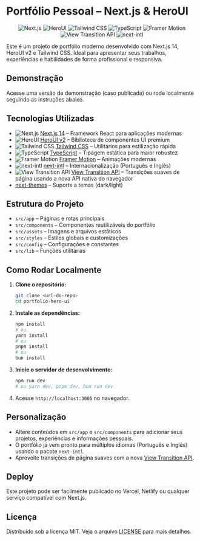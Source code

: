 # Portfólio Pessoal – Next.js & HeroUI

<p align="center">
  <img src="https://img.shields.io/badge/Next.js-14-blue?logo=nextdotjs" alt="Next.js" />
  <img src="https://img.shields.io/badge/HeroUI-v2-purple?logo=react" alt="HeroUI" />
  <img src="https://img.shields.io/badge/Tailwind_CSS-3.4-06B6D4?logo=tailwindcss&logoColor=white" alt="Tailwind CSS" />
  <img src="https://img.shields.io/badge/TypeScript-5.4-3178C6?logo=typescript&logoColor=white" alt="TypeScript" />
  <img src="https://img.shields.io/badge/Framer_Motion-11.13-0055FF?logo=framer" alt="Framer Motion" />
  <img src="https://img.shields.io/badge/View_Transition_API-%F0%9F%9A%80-blue" alt="View Transition API" />
  <img src="https://img.shields.io/badge/next--intl-3.10.0-orange?logo=translate" alt="next-intl" />
</p>

Este é um projeto de portfólio moderno desenvolvido com Next.js 14, HeroUI v2 e Tailwind CSS. Ideal para apresentar seus trabalhos, experiências e habilidades de forma profissional e responsiva.

## Demonstração

Acesse uma versão de demonstração (caso publicada) ou rode localmente seguindo as instruções abaixo.

## Tecnologias Utilizadas

- ![Next.js](https://img.shields.io/badge/Next.js-14-blue?logo=nextdotjs) [Next.js 14](https://nextjs.org/docs/getting-started) – Framework React para aplicações modernas
- ![HeroUI](https://img.shields.io/badge/HeroUI-v2-purple?logo=react) [HeroUI v2](https://heroui.com/) – Biblioteca de componentes UI premium
- ![Tailwind CSS](https://img.shields.io/badge/Tailwind_CSS-3.4-06B6D4?logo=tailwindcss&logoColor=white) [Tailwind CSS](https://tailwindcss.com/) – Utilitários para estilização rápida
- ![TypeScript](https://img.shields.io/badge/TypeScript-5.4-3178C6?logo=typescript&logoColor=white) [TypeScript](https://www.typescriptlang.org/) – Tipagem estática para maior robustez
- ![Framer Motion](https://img.shields.io/badge/Framer_Motion-11.13-0055FF?logo=framer) [Framer Motion](https://www.framer.com/motion/) – Animações modernas
- ![next-intl](https://img.shields.io/badge/next--intl-3.10.0-orange?logo=translate) [next-intl](https://next-intl.js.org/) – Internacionalização (Português e Inglês)
- ![View Transition API](https://img.shields.io/badge/View_Transition_API-%F0%9F%9A%80-blue) [View Transition API](https://developer.mozilla.org/en-US/docs/Web/API/View_Transition_API) – Transições suaves de página usando a nova API nativa do navegador
- [next-themes](https://github.com/pacocoursey/next-themes) – Suporte a temas (dark/light)

## Estrutura do Projeto

- `src/app` – Páginas e rotas principais
- `src/components` – Componentes reutilizáveis do portfólio
- `src/assets` – Imagens e arquivos estáticos
- `src/styles` – Estilos globais e customizações
- `src/config` – Configurações e constantes
- `src/lib` – Funções utilitárias

## Como Rodar Localmente

1. **Clone o repositório:**
   ```bash
   git clone <url-do-repo>
   cd portfolio-hero-ui
   ```
2. **Instale as dependências:**
   ```bash
   npm install
   # ou
   yarn install
   # ou
   pnpm install
   # ou
   bun install
   ```
3. **Inicie o servidor de desenvolvimento:**
   ```bash
   npm run dev
   # ou yarn dev, pnpm dev, bun run dev
   ```
4. Acesse `http://localhost:3005` no navegador.

## Personalização

- Altere conteúdos em `src/app` e `src/components` para adicionar seus projetos, experiências e informações pessoais.
- O portfólio já vem pronto para múltiplos idiomas (Português e Inglês) usando o pacote `next-intl`.
- Aproveite transições de página suaves com a nova [View Transition API](https://developer.mozilla.org/en-US/docs/Web/API/View_Transition_API).

## Deploy

Este projeto pode ser facilmente publicado no Vercel, Netlify ou qualquer serviço compatível com Next.js.

## Licença

Distribuído sob a licença MIT. Veja o arquivo [LICENSE](./LICENSE) para mais detalhes.
